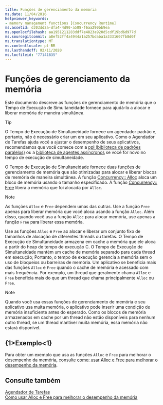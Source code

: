 ```yaml
---
title: Funções de gerenciamento da memória
ms.date: 11/04/2016
helpviewer_keywords:
- memory management functions [Concurrency Runtime]
ms.assetid: d303dd2a-dfa4-4d90-a508-f6aa290bb9ea
ms.openlocfilehash: aa1951211283ddf7e4823a920d5cdf19bd6d977d
ms.sourcegitcommit: a8ef52ff4a4944a1a257bdaba1a3331607fb8d0f
ms.translationtype: MT
ms.contentlocale: pt-BR
ms.lasthandoff: 02/11/2020
ms.locfileid: "77141835"
---
```

# <a name="memory-management-functions"></a>Funções de gerenciamento da memória

Este documento descreve as funções de gerenciamento de memória que o Tempo de Execução de Simultaneidade fornece para ajudá-lo a alocar e liberar memória de maneira simultânea.

> [!TIP]
> O Tempo de Execução de Simultaneidade fornece um agendador padrão e, portanto, não é necessário criar um em seu aplicativo. Como o Agendador de Tarefas ajuda você a ajustar o desempenho de seus aplicativos, recomendamos que você comece com a [ppl (biblioteca de padrões paralelos)](../../parallel/concrt/parallel-patterns-library-ppl.md) ou a [biblioteca de agentes assíncronos](../../parallel/concrt/asynchronous-agents-library.md) se você for novo no tempo de execução de simultaneidade.

O Tempo de Execução de Simultaneidade fornece duas funções de gerenciamento de memória que são otimizadas para alocar e liberar blocos de memória de maneira simultânea. A função [Concurrency:: Alloc](reference/concurrency-namespace-functions.md#alloc) aloca um bloco de memória usando o tamanho especificado. A função [Concurrency:: Free](reference/concurrency-namespace-functions.md#free) libera a memória que foi alocada por `Alloc`.

> [!NOTE]
> As funções `Alloc` e `Free` dependem umas das outras. Use a função `Free` apenas para liberar memória que você aloca usando a função `Alloc`. Além disso, quando você usa a função `Alloc` para alocar memória, use apenas a função `Free` para liberar essa memória.

Use as funções `Alloc` e `Free` ao alocar e liberar um conjunto fixo de tamanhos de alocação de diferentes threads ou tarefas. O Tempo de Execução de Simultaneidade armazena em cache a memória que ele aloca a partir do heap de tempo de execução C. O Tempo de Execução de Simultaneidade mantém um cache de memória separado para cada thread em execução; Portanto, o tempo de execução gerencia a memória sem o uso de bloqueios ou barreiras de memória. Um aplicativo se beneficia mais das funções `Alloc` e `Free` quando o cache de memória é acessado com mais frequência. Por exemplo, um thread que geralmente chama `Alloc` e `Free` beneficia mais do que um thread que chama principalmente `Alloc` ou `Free`.

> [!NOTE]
> Quando você usa essas funções de gerenciamento de memória e seu aplicativo usa muita memória, o aplicativo pode inserir uma condição de memória insuficiente antes do esperado. Como os blocos de memória armazenados em cache por um thread não estão disponíveis para nenhum outro thread, se um thread mantiver muita memória, essa memória não estará disponível.

## <a name="example"></a>{1&gt;Exemplo&lt;1}

Para obter um exemplo que usa as funções `Alloc` e `Free` para melhorar o desempenho da memória, consulte [como: usar Alloc e Free para melhorar o desempenho da memória](../../parallel/concrt/how-to-use-alloc-and-free-to-improve-memory-performance.md).

## <a name="see-also"></a>Consulte também

[Agendador de Tarefas](../../parallel/concrt/task-scheduler-concurrency-runtime.md)<br/>
[Como usar Alloc e Free para melhorar o desempenho da memória](../../parallel/concrt/how-to-use-alloc-and-free-to-improve-memory-performance.md)

